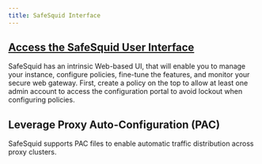 ```yaml
---
title: SafeSquid Interface
---
```

## [Access the SafeSquid User Interface](/docs/08-SafeSquid%20Interface/Accessing%20the%20SafeSquid%20Interface.md)
SafeSquid has an intrinsic Web-based UI, that will enable you to manage your instance, configure policies, fine-tune the features, and monitor your secure web gateway. First, create a policy on the top to allow at least one admin account to access the configuration portal to avoid lockout when configuring policies.

## Leverage Proxy Auto-Configuration (PAC)
SafeSquid supports PAC files to enable automatic traffic distribution across proxy clusters.

